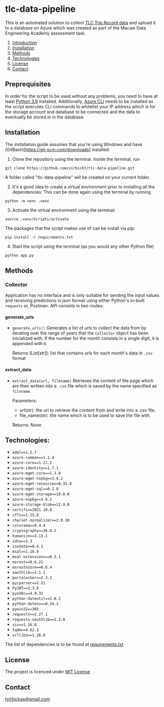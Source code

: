 # tlc-data-pipeline
This is an automated solution to collect [TLC Trip Record data](https://www1.nyc.gov/site/tlc/about/tlc-trip-record-data.page) and upload it to a database on Azure which was created as part of the Macaw Data Engineering Academy assessment task.  

1. [Introduction](#Prerequisites)
2. [Installation](#Installation)
3. [Methods](#Methods)
4. [Technologies](#Technologies)
5. [License](#License)
6. [Contact](#Contact)


## Preprequisites
In order for the script to be used without any problems, you need to have at least [Python 3.9](https://www.python.org/downloads/) installed. Additionally, [Azure CLI](https://docs.microsoft.com/en-us/cli/azure/install-azure-cli) needs to be installed as the script executes CLI commands to whitelist your IP address which is for the storage account and database to be connected and the data to eventually be stored in in the database.

## Installation
The installation guide assumes that you're using Windows and have (GitBash)[https://git-scm.com/downloads] installed.  

1. Clone the repository using the terminal. Inside the terminal, run 
```
git clone https://github.com/virbickt/tlc-data-pipeline.git
```
A folder called "tlc-data-pipeline" will be created on your current folder. 

2. It's a good idea to create a virtual environment prior to installing all the dependencies. This can be done again using the terminal by running 
```
python -m venv .venv
```
3. Activate the virtual environment using the terminal:
```
source .venv/Scripts/activate
```
The packages that the script makes use of can be install via pip:
```python
pip install -r requirements.txt
```
4. Start the script using the terminal (as you would any other Python file)
```
python app.py
```

## Methods
### Collector
Application has no interface and is only suitable for sending the input values and receiving predictions in json format using either Python's in-built `requests` or, Postman.
API consists in two routes:
#### generate_urls
- `generate_urls()`
Generates a list of urls to collect the data from by iterating over the range of years that the `Collector` object has been inicialized with. If the number for the month consists in a single digit, it is appended with `0`.

    Returns (List[str]): list that contains urls for each month's data in `.csv` format
#### extract_data
- `extract_data(url, filename)`
Retrieves the content of the page which are then written into a `.csv` file which is saved by the name specified as `filename`.

    Parameters:
    - url(str): the url to retrieve the content from and write into a .csv file.
    - file_name(str): the name which is to be used to save the file with.

    Returns: None


## Technologies:
- `adal==1.2.7`
- `azure-common==1.1.4`
- `azure-core==1.21.1`
- `azure-identity==1.7.1`
- `azure-mgmt-core==1.3.0`
- `azure-mgmt-nspkg==3.0.2`
- `azure-mgmt-resource==0.31.0`
- `azure-mgmt-sql==0.2.0`
- `azure-mgmt-storage==19.0.0`
- `azure-nspkg==3.0.2`
- `azure-storage-blob==12.9.0`
- `certifi==2021.10.8`
- `cffi==1.15.0`
- `charset-normalizer==2.0.10`
- `colorama==0.4.4`
- `cryptography==36.0.1`
- `humanize==3.13.1`
- `idna==3.3`
- `isodate==0.6.1`
- `msal==1.16.0`
- `msal-extensions==0.3.1`
- `msrest==0.6.21`
- `msrestazure==0.6.4`
- `oauthlib==3.1.1`
- `portalocker==2.3.2`
- `pycparser==2.21`
- `PyJWT==2.3.0`
- `pyodbc==4.0.32`
- `python-dateutil==2.8.2`
- `python-dotenv==0.19.2`
- `pywin32==303`
- `requests==2.27.1`
- `requests-oauthlib==1.3.0`
- `six==1.16.0`
- `tqdm==4.62.3`
- `urllib3==1.26.8`

The list of dependencies is to be found at [requirements.txt](https://github.com/virbickt/aruodas-rent-price-predictions/blob/main/requirements.txt)

## License
The project is licenced under [MIT License](https://github.com/virbickt/tlc-data-pipeline/blob/main/LICENSE.md)

## Contact
[tvirbickas@gmail.com](mailto:tvirbickas@gmail.com?subject=tlc-data-pipeline%20on%20Github)
